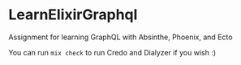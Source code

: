 # LearnElixirGraphql

Assignment for learning GraphQL with Absinthe, Phoenix, and Ecto

You can run `mix check` to run Credo and Dialyzer if you wish :)
